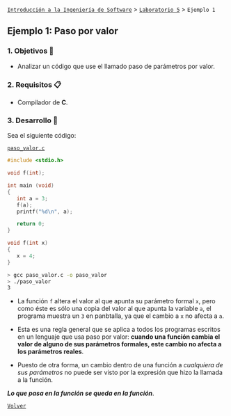 [`Introducción a la Ingeniería de Software`](../../README.md) > [`Laboratorio 5`](../README.md) > `Ejemplo 1`

## Ejemplo 1: Paso por valor

### 1. Objetivos :dart:

- Analizar un código que use el llamado paso de parámetros por valor.

### 2. Requisitos :clipboard:

- Compilador de __C__.

### 3. Desarrollo :rocket:

Sea el siguiente código:

[`paso_valor.c`](codigos/paso_valor.c)

```c
#include <stdio.h>

void f(int);

int main (void)
{
   int a = 3;
   f(a);
   printf("%d\n", a);

   return 0;
}

void f(int x)
{
   x = 4;
}
```

```bash
> gcc paso_valor.c -o paso_valor
> ./paso_valor
3
```

- La función `f` altera el valor al que apunta su parámetro formal `x`, pero como éste es sólo una copia del valor al que apunta la variable `a`, el programa muestra un `3` en panbtalla, ya que el cambio a `x` no afecta a `a`.

- Esta es una regla general que se aplica a todos los programas escritos en un lenguaje que usa paso por valor: **cuando una función cambia el valor de alguno de sus parámetros formales, este cambio no afecta a los parámetros reales**.

- Puesto de otra forma, un cambio dentro de una función a *cualquiera de sus parámetros* no puede ser visto por la expresión que hizo la llamada a la función.

**_Lo que pasa en la función se queda en la función_**.
   
[`Volver`](../README.md)
